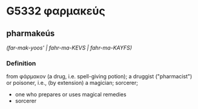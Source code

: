 # G5332 φαρμακεύς

## pharmakeús

_(far-mak-yoos' | fahr-ma-KEVS | fahr-ma-KAYFS)_

### Definition

from φάρμακον (a drug, i.e. spell-giving potion); a druggist ("pharmacist") or poisoner, i.e., (by extension) a magician; sorcerer; 

- one who prepares or uses magical remedies
- sorcerer
